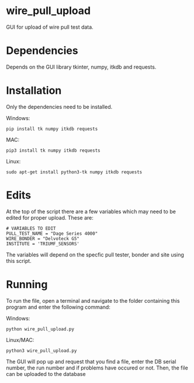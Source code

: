 # wire_pull_upload
GUI for upload of wire pull test data.

# Dependencies

Depends on the GUI library tkinter, numpy, itkdb and requests.

# Installation

Only the dependencies need to be installed.

Windows:

```
pip install tk numpy itkdb requests
```

MAC:

```
pip3 install tk numpy itkdb requests
```

Linux: 

```
sudo apt-get install python3-tk numpy itkdb requests
```

# Edits

At the top of the script there are a few variables which may need to be edited for proper upload. These are:

```
# VARIABLES TO EDIT
PULL_TEST_NAME = "Dage Series 4000"
WIRE_BONDER = "Delvoteck G5"
INSTITUTE = 'TRIUMF_SENSORS'
```
The variables will depend on the specfic pull tester, bonder and site using this script.

# Running

To run the file, open a terminal and navigate to the folder containing this program and enter the following command:

Windows:

```
python wire_pull_upload.py
```

Linux/MAC:

```
python3 wire_pull_upload.py
```

The GUI will pop up and request that you find a file, enter the DB serial number, the run number and if problems have occured or not. Then, the file can be uploaded to the database

